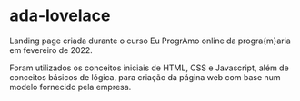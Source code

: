 # ada-lovelace
Landing page criada durante o curso Eu ProgrAmo online da progra{m}aria em fevereiro de 2022.

Foram utilizados os conceitos iniciais de HTML, CSS e Javascript, além de conceitos básicos de lógica, para criação da página web com base num modelo fornecido pela empresa.
